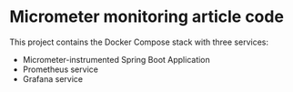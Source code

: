# Micrometer monitoring article code

This project contains the Docker Compose stack with three services:
* Micrometer-instrumented Spring Boot Application
* Prometheus service
* Grafana service
